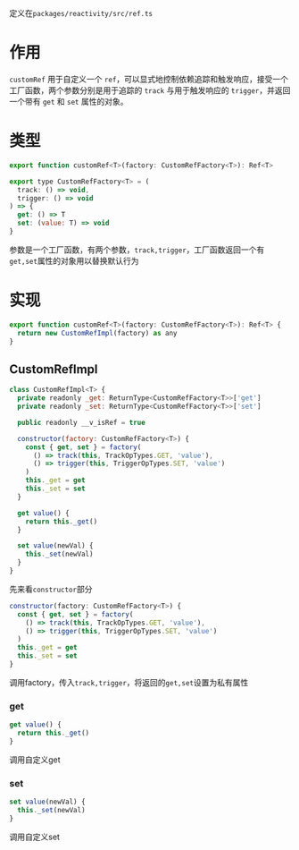 定义在`packages/reactivity/src/ref.ts`

# 作用

`customRef` 用于自定义一个 `ref`，可以显式地控制依赖追踪和触发响应，接受一个工厂函数，两个参数分别是用于追踪的 `track` 与用于触发响应的 `trigger`，并返回一个带有 `get` 和 `set` 属性的对象。

# 类型

```js
export function customRef<T>(factory: CustomRefFactory<T>): Ref<T>
```

```js
export type CustomRefFactory<T> = (
  track: () => void,
  trigger: () => void
) => {
  get: () => T
  set: (value: T) => void
}
```

参数是一个工厂函数，有两个参数，`track,trigger`，工厂函数返回一个有`get,set`属性的对象用以替换默认行为

# 实现

```js
export function customRef<T>(factory: CustomRefFactory<T>): Ref<T> {
  return new CustomRefImpl(factory) as any
}
```

## CustomRefImpl

```js
class CustomRefImpl<T> {
  private readonly _get: ReturnType<CustomRefFactory<T>>['get']
  private readonly _set: ReturnType<CustomRefFactory<T>>['set']

  public readonly __v_isRef = true

  constructor(factory: CustomRefFactory<T>) {
    const { get, set } = factory(
      () => track(this, TrackOpTypes.GET, 'value'),
      () => trigger(this, TriggerOpTypes.SET, 'value')
    )
    this._get = get
    this._set = set
  }

  get value() {
    return this._get()
  }

  set value(newVal) {
    this._set(newVal)
  }
}
```

先来看`constructor`部分

```js
constructor(factory: CustomRefFactory<T>) {
  const { get, set } = factory(
    () => track(this, TrackOpTypes.GET, 'value'),
    () => trigger(this, TriggerOpTypes.SET, 'value')
  )
  this._get = get
  this._set = set
}
```

调用factory，传入`track,trigger`，将返回的`get,set`设置为私有属性

### get

```js
get value() {
  return this._get()
}
```

调用自定义get

### set

```js
set value(newVal) {
  this._set(newVal)
}
```

调用自定义set
